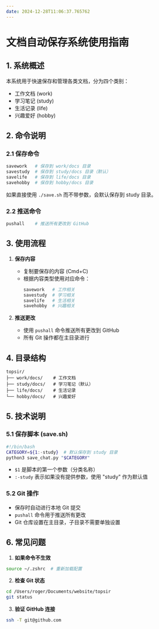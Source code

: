 ```yaml
---
date: 2024-12-28T11:06:37.765762
---
```


# 文档自动保存系统使用指南

## 1. 系统概述
本系统用于快速保存和管理各类文档，分为四个类别：
- 工作文档 (work)
- 学习笔记 (study)
- 生活记录 (life)
- 兴趣爱好 (hobby)

## 2. 命令说明

### 2.1 保存命令
````bash
savework   # 保存到 work/docs 目录
savestudy  # 保存到 study/docs 目录（默认）
savelife   # 保存到 life/docs 目录
savehobby  # 保存到 hobby/docs 目录
````

如果直接使用 `./save.sh` 而不带参数，会默认保存到 study 目录。

### 2.2 推送命令
````bash
pushall    # 推送所有更改到 GitHub
````

## 3. 使用流程

1. **保存内容**
   - 复制要保存的内容 (Cmd+C)
   - 根据内容类型使用对应命令：
     ```bash
     savework   # 工作相关
     savestudy  # 学习相关
     savelife   # 生活相关
     savehobby  # 兴趣相关
     ```

2. **推送更改**
   - 使用 `pushall` 命令推送所有更改到 GitHub
   - 所有 Git 操作都在主目录进行

## 4. 目录结构
````
topsir/
├── work/docs/    # 工作文档
├── study/docs/   # 学习笔记（默认）
├── life/docs/    # 生活记录
└── hobby/docs/   # 兴趣爱好
````

## 5. 技术说明

### 5.1 保存脚本 (save.sh)
````bash
#!/bin/bash
CATEGORY=${1:-study}  # 默认保存到 study 目录
python3 save_chat.py "$CATEGORY"
````

- `$1` 是脚本的第一个参数（分类名称）
- `:-study` 表示如果没有提供参数，使用 "study" 作为默认值

### 5.2 Git 操作
- 保存时自动进行本地 Git 提交
- `pushall` 命令用于推送所有更改
- Git 仓库设置在主目录，子目录不需要单独设置

## 6. 常见问题

1. **如果命令不生效**
````bash
source ~/.zshrc  # 重新加载配置
````

2. **检查 Git 状态**
````bash
cd /Users/roger/Documents/website/topsir
git status
````

3. **验证 GitHub 连接**
````bash
ssh -T git@github.com
````
